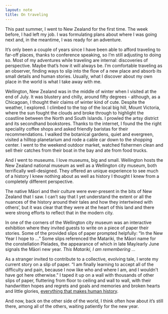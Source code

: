 ```yaml
---
layout: note
title: On traveling
---
```

 
This past summer, I went to New Zealand for the first time. The week before, I had left my job. I was formulating plans about where I was going next and, in the meantime, I was ready for an adventure.
 
It’s only been a couple of years since I have been able to afford traveling to far-off places, thanks to conference speaking, so I’m still adjusting to doing so. Most of my adventures while traveling are internal: discoveries of perspective. Maybe that’s how it will always be. I’m comfortable traveling as an observer, finding ways to slip into the flow of a new place and absorb its small details and human stories. Usually, what I discover about my own place in the world is what I take away with me.
 
Wellington, New Zealand was in the middle of winter when I visited at the end of July. It was blustery and chilly, around fifty degrees - although, as a Chicagoan, I thought their claims of winter kind of cute. Despite the weather, I explored. I climbed to the top of the local big hill, Mount Victoria, where the sun fought the clouds and broke through to highlight the coastline between the North and South Islands. I prowled the artsy district and its secondhand bookstores. Thanks to the internet, I found the the right speciality coffee shops and asked friendly baristas for their recommendations. I walked the botanical gardens, quiet and evergreen, visited a hilltop planetarium and rode a cable car down to the shopping center. I went to the weekend outdoor market, watched fishermen clean and sell their catches from their boat in the bay and ate from food trucks.
 
And I went to museums. I love museums, big and small. Wellington hosts the New Zealand national museum as well as a Wellington city museum, both terrifically well-designed. They offered an unique experience to see much of a history I knew nothing about as well as history I thought I knew from a completely different perspective.
 
The native Māori and their culture were ever-present in the bits of New Zealand that I saw. I can’t say that I yet understand the extent or all the nuances of the history around their tales and how they intertwined with others’, but it was clear that they were at the heart of this land and there were strong efforts to reflect that in the modern city.
 
In one of the corners of the Wellington city museum was an interactive exhibition where they invited guests to write on a piece of paper their stories. Some of the provided slips of paper prompted helpfully: “In the New Year I hope to …” Some slips referenced the Matariki, the Māori name for the constellation Pleiades, the appearance of which in late May/early June signals the Māori new year. _This Matariki, I am remembering …_
 
As a stranger invited to contribute to a collective, evolving tale, I wrote my current story on a slip of paper. “I am finally learning to accept all of the difficulty and pain, because I now like who and where I am, and I wouldn't have got here otherwise.” I taped it up on a wall with thousands of other slips of paper, fluttering from floor to ceiling and wall to wall, with their handwritten hopes and regrets and goals and memories and broken hearts and little glories, [everything that makes human history](http://instagram.com/p/rLdo5bvGiZ/).
 
And now, back on the other side of the world, I think often how about it’s still there, among all of the others, waiting patiently for the new year.
